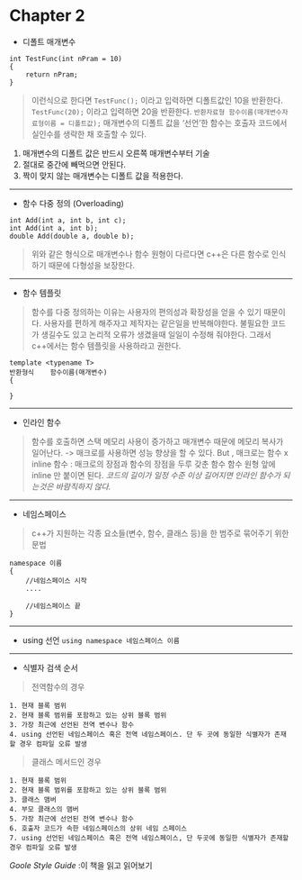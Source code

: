 # Chapter 2
*  디폴트 매개변수
```
int TestFunc(int nPram = 10)
{
	return nPram;
}
```
> 이런식으로 한다면
`TestFunc();`
> 이라고 입력하면 디폴트값인 10을 반환한다.
`TestFunc(20);`
> 이라고 입력하면 20을 반환한다.
 `반환자료형	함수이름(매개변수자료형이름 = 디폴트값);`
> 매개변수의 디폴트 값을 ‘선언’한 함수는 호출자 코드에서 실인수를 생략한 채 호출할 수 있다.
1. 매개변수의 디폴트 값은 반드시 오른쪽 매개변수부터 기술
2. 절대로 중간에 빼먹으면 안된다.
3. 짝이 맞지 않는 매개변수는 디폴트 값을 적용한다.
---
* 함수 다중 정의 (Overloading)
```
int Add(int a, int b, int c);
int Add(int a, int b);
double Add(double a, double b);
```
> 위와 같은 형식으로
> 매개변수나 함수 원형이 다르다면 c++은 다른 함수로 인식하기 때문에 다형성을 보장한다.
---
* 함수 템플릿
> 함수를 다중 정의하는 이유는 사용자의 편의성과 확장성을 얻을 수 있기 때문이다.
> 사용자를 편하게 해주자고 제작자는 같은일을 반복해야한다.
> 불필요한 코드가 생길수도 있고 논리적 오류가 생겼을때 일일이 수정해 줘야한다.
> 그래서 c++에서는 함수 템플릿을 사용하라고 권한다.
```
template <typename T>
반환형식    함수이름(매개변수)
{

}
```
---
* 인라인 함수
> 함수를 호출하면 스택 메모리 사용이 증가하고 매개변수 때문에 메모리 복사가 일어난다. -> 매크로를 사용하면 성능 향상을 할 수 있다.
> But , 매크로는 함수 x
> inline 함수 : 매크로의 장점과 함수의 장점을 두루 갖춘 함수
> 함수 원형 앞에 inline 만 붙이면 된다.
> *코드의 길이가 일정 수준 이상 길어지면 인라인 함수가 되는것은 바람직하지 않다.*
---
* 네임스페이스
> c++가 지원하는 각종 요소들(변수, 함수, 클래스 등)을 한 범주로 묶어주기 위한 문법
```
namespace 이름
{
	//네임스페이스 시작
	....

	//네임스페이스 끝
}
```
---
* using 선언
`using namespace 네임스페이스 이름`
---
* 식별자 검색 순서
> 전역함수의 경우
```
1. 현재 블록 범위
2. 현재 블록 범위를 포함하고 있는 상위 블록 범위
3. 가장 최근에 선언된 전역 변수나 함수
4. using 선언된 네임스페이스 혹은 전역 네임스페이스. 단 두 곳에 동일한 식별자가 존재할 경우 컴파일 오류 발생
```
> 클래스 메서드인 경우
```
1. 현재 블록 범위
2. 현재 블록 범위를 포함하고 있는 상위 블록 범위
3. 클래스 맴버
4. 부모 클래스의 맴버
5. 가장 최근에 선언된 전역 변수나 함수
6. 호출자 코드가 속한 네임스페이스의 상위 네임 스페이스
7. using 선언된 네임스페이스 혹은 전역 네임스페이스, 단 두곳에 동일한 식별자가 존재할 경우 컴파일 오류 발생
```
*Goole Style Guide* :이 책을 읽고 읽어보기
